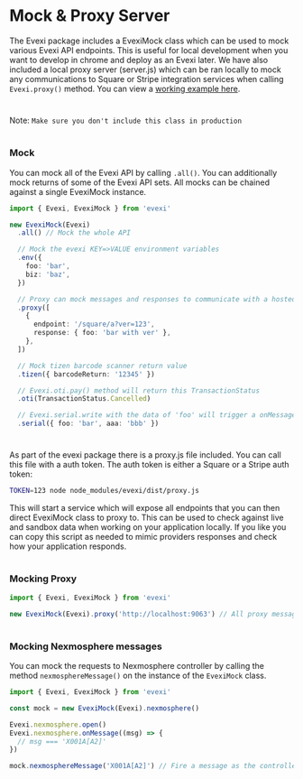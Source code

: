 # Mock & Proxy Server

The Evexi package includes a EvexiMock class which can be used to mock various Evexi API endpoints. This is useful for local development when you want to develop in chrome and deploy as an Evexi later. We have also included a local proxy server (server.js) which can be ran locally to mock any communications to Square or Stripe integration services when calling `Evexi.proxy()` method. You can view a [working example here](./src/index.ts).

#

Note: `Make sure you don't include this class in production`

#

### Mock

You can mock all of the Evexi API by calling `.all()`. You can additionally mock returns of some of the Evexi API sets. All mocks can be chained against a single EvexiMock instance.

```typescript
import { Evexi, EvexiMock } from 'evexi'

new EvexiMock(Evexi)
  .all() // Mock the whole API

  // Mock the evexi KEY=>VALUE environment variables
  .env({
    foo: 'bar',
    biz: 'baz',
  })

  // Proxy can mock messages and responses to communicate with a hosted SAS payment provider (Square and Stripe)
  .proxy([
    {
      endpoint: '/square/a?ver=123',
      response: { foo: 'bar with ver' },
    },
  ])

  // Mock tizen barcode scanner return value
  .tizen({ barcodeReturn: '12345' })

  // Evexi.oti.pay() method will return this TransactionStatus
  .oti(TransactionStatus.Cancelled)

  // Evexi.serial.write with the data of 'foo' will trigger a onMessage event with 'bar'
  .serial({ foo: 'bar', aaa: 'bbb' })
```

#

As part of the evexi package there is a proxy.js file included. You can call this file with a auth token. The auth token is either a Square or a Stripe auth token:

```bash
TOKEN=123 node node_modules/evexi/dist/proxy.js
```

This will start a service which will expose all endpoints that you can then direct EvexiMock class to proxy to. This can be used to check against live and sandbox data when working on your application locally. If you like you can copy this script as needed to mimic providers responses and check how your application responds.

#

### Mocking Proxy

```typescript
import { Evexi, EvexiMock } from 'evexi'

new EvexiMock(Evexi).proxy('http://localhost:9063') // All proxy messages will be sent here
```

#

### Mocking Nexmosphere messages

You can mock the requests to Nexmosphere controller by calling the method `nexmosphereMessage()` on the instance of the `EvexiMock` class.

```typescript
import { Evexi, EvexiMock } from 'evexi'

const mock = new EvexiMock(Evexi).nexmosphere()

Evexi.nexmosphere.open()
Evexi.nexmosphere.onMessage((msg) => {
  // msg === 'X001A[A2]'
})

mock.nexmosphereMessage('X001A[A2]') // Fire a message as the controller
```
